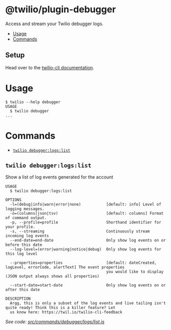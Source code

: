 @twilio/plugin-debugger
========================

Access and stream your Twilio debugger logs.

<!-- toc -->
* [Usage](#usage)
* [Commands](#commands)
<!-- tocstop -->
## Setup

Head over to the [twilio-cli documentation](https://www.twilio.com/docs/twilio-cli/quickstart).

# Usage

```sh-session
$ twilio --help debugger
USAGE
  $ twilio debugger
...
```

# Commands
<!-- commands -->
* [`twilio debugger:logs:list`](#twilio-debuggerlogslist)

## `twilio debugger:logs:list`

Show a list of log events generated for the account

```
USAGE
  $ twilio debugger:logs:list

OPTIONS
  -l=(debug|info|warn|error|none)           [default: info] Level of logging messages.
  -o=(columns|json|tsv)                     [default: columns] Format of command output.
  -p, --profile=profile                     Shorthand identifier for your profile.
  -s, --streaming                           Continuously stream incoming log events
  --end-date=end-date                       Only show log events on or before this date
  --log-level=(error|warning|notice|debug)  Only show log events for this log level

  --properties=properties                   [default: dateCreated, logLevel, errorCode, alertText] The event properties
                                            you would like to display (JSON output always shows all properties)

  --start-date=start-date                   Only show log events on or after this date

DESCRIPTION
  Argg, this is only a subset of the log events and live tailing isn't quite ready! Think this is a killer feature? Let 
  us know here: https://twil.io/twilio-cli-feedback
```

_See code: [src/commands/debugger/logs/list.js](https://github.com/twilio/plugin-debugger/blob/v1.1.9/src/commands/debugger/logs/list.js)_
<!-- commandsstop -->
